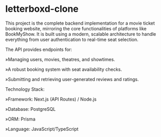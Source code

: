 # letterboxd-clone
This project is the complete backend implementation for a movie ticket booking website, mirroring the core functionalities of platforms like BookMyShow. It is built using a modern, scalable architecture to handle everything from user authentication to real-time seat selection.

The API provides endpoints for:

»Managing users, movies, theatres, and showtimes.

»A robust booking system with seat availability checks.

»Submitting and retrieving user-generated reviews and ratings.

Technology Stack:

»Framework: Next.js (API Routes) / Node.js

»Database: PostgreSQL

»ORM: Prisma

»Language: JavaScript/TypeScript
